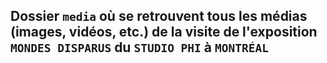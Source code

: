 ## Dossier `media` où se retrouvent tous les médias (images, vidéos, etc.) de la visite de l'exposition `MONDES DISPARUS` du `STUDIO PHI` à `MONTRÉAL`
